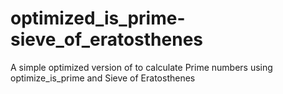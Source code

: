 # optimized_is_prime-sieve_of_eratosthenes
A simple optimized version of to calculate Prime numbers using optimize_is_prime and Sieve of Eratosthenes
